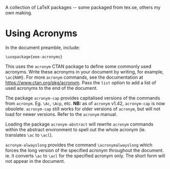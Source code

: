 A collection of LaTeX packages -- some packaged from tex.se, others my own making.

# Using Acronyms
In the document preamble, include:

`\usepackage{eee-acronyms}`

This uses the `acronym` CTAN package to define some commonly used acronyms.
Write these acronyms in your document by writing, for example, `\ac{RAM}`. For
more `acronym` commands, see the documentation at
https://www.ctan.org/pkg/acronym. Pass the `list` option to add a list of used
acronyms to the end of the document.

The package `acronym-cap` provides capitalised versions of the commands from
`acronym`. Eg. `\Ac`, `\Acp`, etc. **NB:** as of `acronym` v1.42, `acronym-cap`
is now obsolete. `acronym-cap` still works for older versions of `acronym`, but
will not load for newer versions. Refer to the `acronym` manual.

Loading the package `acronym-abstract` will rewrite `acronym` commands within
the abstract environment to spell out the whole acronym (ie. translates `\ac`
to `\acl`).

`acronym-alwayslong` provides the command `\acronymalwayslong` which forces the
long version of the specified acronym throughout the document. ie. it converts
`\ac` to `\acl` for the specified acronym only. The short form will not appear
in the document.
